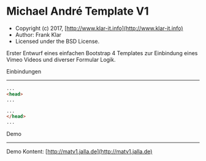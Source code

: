 Michael André Template V1
=========================

* Copyright (c) 2017, [http://www.klar-it.info](http://www.klar-it.info)
* Author: Frank Klar
* Licensed under the BSD License.

Erster Entwurf eines einfachen Bootstrap 4 Templates zur Einbindung eines Vimeo Videos und diverser Formular Logik.

Einbindungen
____________

```html
...
<head>
...

...
</head>
...
```

Demo
____

Demo Kontent: [http://matv1.jalla.de](http://matv1.jalla.de)